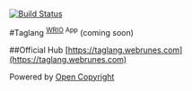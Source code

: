 [![Build Status](https://travis-ci.org/webRunes/Taglang-WRIO-App.svg?branch=master)](https://travis-ci.org/webRunes/Taglang-WRIO-App)

#Taglang <sup>[WRIO](http://wr.io) App</sup>
(coming soon)

##Official Hub
[https://taglang.webrunes.com](https://taglang.webrunes.com)

Powered by [Open Copyright](http://opencopyright.webrunes.com)
